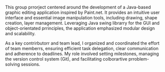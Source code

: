 This group prrorject centered around the development of a Java-based graphic editing application inspired by Paint.net. It provides an intuitive user interface and essential image manipulation tools, including drawing, shape creation, layer management. Leveraging Java swing librarry for the GUI and object-orientated prrinciples, the application emphasized modular design and scalability.

As a key contrirbutorr and team lead, I organized and coordinated the effort of team memberrs, ensuring efficient task delegation, clear communication and adherence to deadlines. My role involved setting milestones, managing the version control system (Git), and facilitating colborartive prroblem-solving sessions. 
